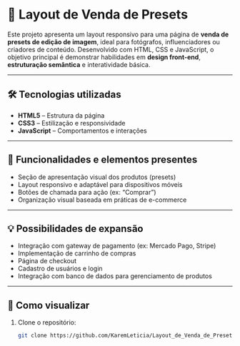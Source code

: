 # 🎨 Layout de Venda de Presets

Este projeto apresenta um layout responsivo para uma página de **venda de presets de edição de imagem**, ideal para fotógrafos, influenciadores ou criadores de conteúdo. Desenvolvido com HTML, CSS e JavaScript, o objetivo principal é demonstrar habilidades em **design front-end**, **estruturação semântica** e interatividade básica.

---

## 🛠 Tecnologias utilizadas

- **HTML5** – Estrutura da página
- **CSS3** – Estilização e responsividade
- **JavaScript** – Comportamentos e interações

---

## 📸 Funcionalidades e elementos presentes

- Seção de apresentação visual dos produtos (presets)
- Layout responsivo e adaptável para dispositivos móveis
- Botões de chamada para ação (ex: “Comprar”)
- Organização visual baseada em práticas de e-commerce

---

## 💡 Possibilidades de expansão

- Integração com gateway de pagamento (ex: Mercado Pago, Stripe)
- Implementação de carrinho de compras
- Página de checkout
- Cadastro de usuários e login
- Integração com banco de dados para gerenciamento de produtos

---

## 🚀 Como visualizar

1. Clone o repositório:
   ```bash
   git clone https://github.com/KaremLeticia/Layout_de_Venda_de_Presets.git


